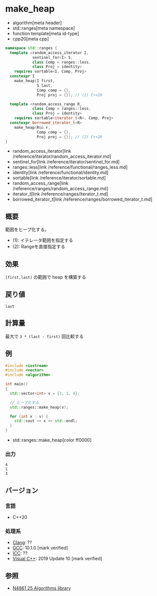 # make_heap
* algorithm[meta header]
* std::ranges[meta namespace]
* function template[meta id-type]
* cpp20[meta cpp]

```cpp
namespace std::ranges {
  template <random_access_iterator I,
            sentinel_for<I> S,
            class Comp = ranges::less,
            class Proj = identity>
    requires sortable<I, Comp, Proj>
  constexpr I
    make_heap(I first,
              S last,
              Comp comp = {},
              Proj proj = {}); // (1) C++20

  template <random_access_range R,
            class Comp = ranges::less,
            class Proj = identity>
    requires sortable<iterator_t<R>, Comp, Proj>
  constexpr borrowed_iterator_t<R>
    make_heap(R&& r,
              Comp comp = {},
              Proj proj = {}); // (2) C++20
}
```
* random_access_iterator[link /reference/iterator/random_access_iterator.md]
* sentinel_for[link /reference/iterator/sentinel_for.md]
* ranges::less[link /reference/functional/ranges_less.md]
* identity[link /reference/functional/identity.md]
* sortable[link /reference/iterator/sortable.md]
* random_access_range[link /reference/ranges/random_access_range.md]
* iterator_t[link /reference/ranges/iterator_t.md]
* borrowed_iterator_t[link /reference/ranges/borrowed_iterator_t.md]

## 概要
範囲をヒープ化する。

- (1): イテレータ範囲を指定する
- (2): Rangeを直接指定する


## 効果
`[first,last)` の範囲で heap を構築する


## 戻り値
`last`


## 計算量
最大で `3 * (last - first)` 回比較する


## 例
```cpp example
#include <iostream>
#include <vector>
#include <algorithm>

int main()
{
  std::vector<int> v = {3, 1, 4};

  // ヒープ化する
  std::ranges::make_heap(v);

  for (int x : v) {
    std::cout << x << std::endl;
  }
}
```
* std::ranges::make_heap[color ff0000]

### 出力
```
4
1
3
```

## バージョン
### 言語
- C++20

### 処理系
- [Clang](/implementation.md#clang): ??
- [GCC](/implementation.md#gcc): 10.1.0 [mark verified]
- [ICC](/implementation.md#icc): ??
- [Visual C++](/implementation.md#visual_cpp): 2019 Update 10 [mark verified]

## 参照
- [N4861 25 Algorithms library](https://timsong-cpp.github.io/cppwp/n4861/algorithms)
